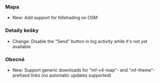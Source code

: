 
### Mapa
- New: Add support for hillshading on OSM

### Detaily kešky
- Change: Disable the "Send" button in log activity while it's not yet available

### Obecné
- New: Support generic downloads for "mf-v4-map"- and "mf-theme"-prefixed links (no automatic updates supported)
